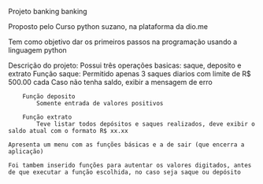 Projeto banking banking

Proposto pelo Curso python suzano, na plataforma da dio.me

Tem como objetivo dar os primeiros passos na programação usando a linguagem python

Descrição do projeto:
    Possui três operações basicas: saque, deposito e extrato
        Função saque: 
            Permitido apenas 3 saques diarios com limite de R$ 500.00 cada
            Caso não tenha saldo, exibir a mensagem de erro

        Função deposito
            Somente entrada de valores positivos
        
        Função extrato
            Teve listar todos depósitos e saques realizados, deve exibir o saldo atual com o formato R$ xx.xx

    Apresenta um menu com as funções básicas e a de sair (que encerra a aplicação)
    
    Foi tambem inserido funções para autentar os valores digitados, antes de que executar a função escolhida, no caso seja saque ou depósito


